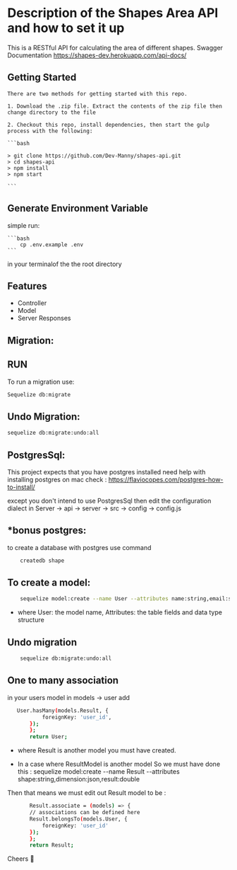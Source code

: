 # Description of the Shapes Area API and how to set it up

This is a RESTful API for calculating the area of different shapes.
Swagger Documentation https://shapes-dev.herokuapp.com/api-docs/ 

## Getting Started

    There are two methods for getting started with this repo.

    1. Download the .zip file. Extract the contents of the zip file then change directory to the file

    2. Checkout this repo, install dependencies, then start the gulp process with the following:

    ```bash

    > git clone https://github.com/Dev-Manny/shapes-api.git
    > cd shapes-api
    > npm install
    > npm start

    ```

## Generate Environment Variable

simple run:

    ```bash
        cp .env.example .env
    ```

in your terminalof the the root directory

## Features

- Controller
- Model
- Server Responses

## Migration:

## RUN

To run a migration use:

```bash
Sequelize db:migrate
```

## Undo Migration:

```bash
sequelize db:migrate:undo:all
```

## PostgresSql:

This project expects that you have postgres installed
need help with installing postgres on mac check :
https://flaviocopes.com/postgres-how-to-install/

except you don't intend to use PostgresSql then edit the configuration dialect in Server -> api -> server -> src -> config -> config.js

## \*bonus postgres:

to create a database with postgres use command

```bash
    createdb shape
```

## To create a model:

```bash
    sequelize model:create --name User --attributes name:string,email:string,password:string
```

- where
  User: the model name,
  Attributes: the table fields and data type structure

## Undo migration

```bash
    sequelize db:migrate:undo:all
```

## One to many association

in your users model in models -> user add

```bash
   User.hasMany(models.Result, {
           foreignKey: 'user_id',
       });
       };
       return User;
```

- where Result is another model you must have created.

- In a case where ResultModel is another model
  So we must have done this : sequelize model:create --name Result --attributes shape:string,dimension:json,result:double

Then that means we must edit out Result model to be :

```bash
       Result.associate = (models) => {
       // associations can be defined here
       Result.belongsTo(models.User, {
           foreignKey: 'user_id'
       });
       };
       return Result;
```

 Cheers :clinking_glasses:
